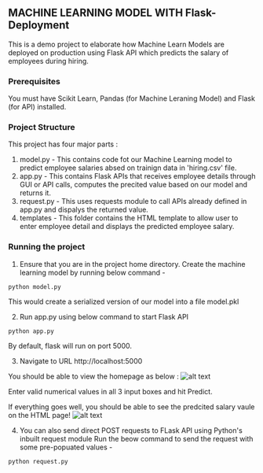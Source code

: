 ## MACHINE LEARNING MODEL WITH Flask-Deployment
This is a demo project to elaborate how Machine Learn Models are deployed on production using Flask API which predicts the salary of employees during hiring.

### Prerequisites
You must have Scikit Learn, Pandas (for Machine Leraning Model) and Flask (for API) installed.

### Project Structure
This project has four major parts :
1. model.py - This contains code fot our Machine Learning model to predict employee salaries absed on trainign data in 'hiring.csv' file.
2. app.py - This contains Flask APIs that receives employee details through GUI or API calls, computes the precited value based on our model and returns it.
3. request.py - This uses requests module to call APIs already defined in app.py and dispalys the returned value.
4. templates - This folder contains the HTML template to allow user to enter employee detail and displays the predicted employee salary.

### Running the project
1. Ensure that you are in the project home directory. Create the machine learning model by running below command -
```
python model.py
```
This would create a serialized version of our model into a file model.pkl

2. Run app.py using below command to start Flask API
```
python app.py
```
By default, flask will run on port 5000.

3. Navigate to URL http://localhost:5000

You should be able to view the homepage as below :
![alt text](http://www.thepythonblog.com/wp-content/uploads/2019/02/Homepage.png)

Enter valid numerical values in all 3 input boxes and hit Predict.

If everything goes well, you should  be able to see the predcited salary vaule on the HTML page!
![alt text](http://www.thepythonblog.com/wp-content/uploads/2019/02/Result.png)

4. You can also send direct POST requests to FLask API using Python's inbuilt request module
Run the beow command to send the request with some pre-popuated values -
```
python request.py
```
